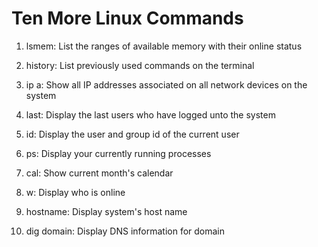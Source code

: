 # Ten More Linux Commands
1) lsmem: List the ranges of available memory with their online status

2) history: List previously used commands on the terminal

3) ip a: Show all IP addresses associated on all network devices on the system

4) last: Display the last users who have logged unto the system

5) id: Display the user and group id of the current user

6) ps: Display your currently running processes

7) cal: Show current month's calendar

8) w: Display who is online

9) hostname: Display system's host name

10) dig domain: Display DNS information for domain
